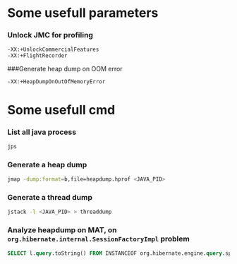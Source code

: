 # Some usefull parameters

### Unlock JMC for profiling
```
-XX:+UnlockCommercialFeatures
-XX:+FlightRecorder
```

###Generate heap dump on OOM error
```
-XX:+HeapDumpOnOutOfMemoryError
```

# Some usefull cmd

### List all java process
```bash
jps
```

### Generate a heap dump
```bash
jmap -dump:format=b,file=heapdump.hprof <JAVA_PID>
```

### Generate a thread dump
```bash
jstack -l <JAVA_PID> > threaddump
```

### Analyze heapdump on MAT, on `org.hibernate.internal.SessionFactoryImpl` problem 
```sql
SELECT l.query.toString() FROM INSTANCEOF org.hibernate.engine.query.spi.QueryPlanCache$HQLQueryPlanKey l 
``` 
